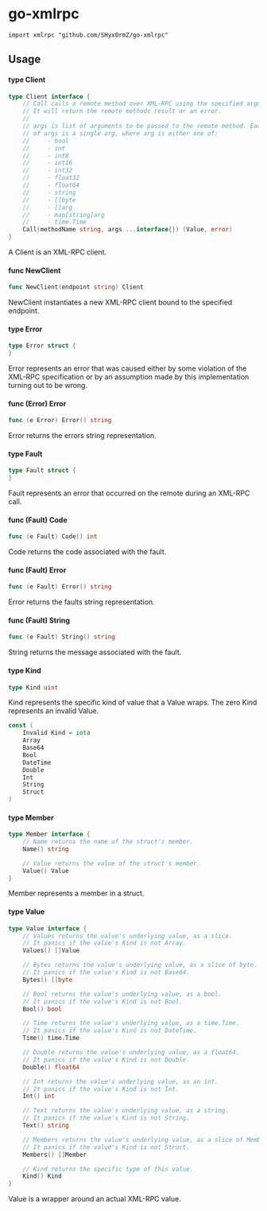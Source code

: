 # go-xmlrpc

    import xmlrpc "github.com/SHyx0rmZ/go-xmlrpc"


## Usage

#### type Client

```go
type Client interface {
	// Call calls a remote method over XML-RPC using the specified arguments.
	// It will return the remote methods result or an error.
	//
	// args is list of arguments to be passed to the remote method. Each element
	// of args is a single arg, where arg is either one of:
	//     - bool
	//     - int
	//     - int8
	//     - int16
	//     - int32
	//     - float32
	//     - float64
	//     - string
	//     - []byte
	//     - []arg
	//     - map[string]arg
	//     - time.Time
	Call(methodName string, args ...interface{}) (Value, error)
}
```

A Client is an XML-RPC client.

#### func  NewClient

```go
func NewClient(endpoint string) Client
```
NewClient instantiates a new XML-RPC client bound to the specified endpoint.

#### type Error

```go
type Error struct {
}
```

Error represents an error that was caused either by some violation of the
XML-RPC specification or by an assumption made by this implementation turning
out to be wrong.

#### func (Error) Error

```go
func (e Error) Error() string
```
Error returns the errors string representation.

#### type Fault

```go
type Fault struct {
}
```

Fault represents an error that occurred on the remote during an XML-RPC call.

#### func (Fault) Code

```go
func (e Fault) Code() int
```
Code returns the code associated with the fault.

#### func (Fault) Error

```go
func (e Fault) Error() string
```
Error returns the faults string representation.

#### func (Fault) String

```go
func (e Fault) String() string
```
String returns the message associated with the fault.

#### type Kind

```go
type Kind uint
```

Kind represents the specific kind of value that a Value wraps. The zero Kind
represents an invalid Value.

```go
const (
	Invalid Kind = iota
	Array
	Base64
	Bool
	DateTime
	Double
	Int
	String
	Struct
)
```

#### type Member

```go
type Member interface {
	// Name returns the name of the struct's member.
	Name() string

	// Value returns the value of the struct's member.
	Value() Value
}
```

Member represents a member in a struct.

#### type Value

```go
type Value interface {
	// Values returns the value's underlying value, as a slice.
	// It panics if the value's Kind is not Array.
	Values() []Value

	// Bytes returns the value's underlying value, as a slice of byte.
	// It panics if the value's Kind is not Base64.
	Bytes() []byte

	// Bool returns the value's underlying value, as a bool.
	// It panics if the value's Kind is not Bool.
	Bool() bool

	// Time returns the value's underlying value, as a time.Time.
	// It panics if the value's Kind is not DateTime.
	Time() time.Time

	// Double returns the value's underlying value, as a float64.
	// It panics if the value's Kind is not Double.
	Double() float64

	// Int returns the value's underlying value, as an int.
	// It panics if the value's Kind is not Int.
	Int() int

	// Text returns the value's underlying value, as a string.
	// It panics if the value's Kind is not String.
	Text() string

	// Members returns the value's underlying value, as a slice of Member.
	// It panics if the value's Kind is not Struct.
	Members() []Member

	// Kind returns the specific type of this value.
	Kind() Kind
}
```

Value is a wrapper around an actual XML-RPC value.
